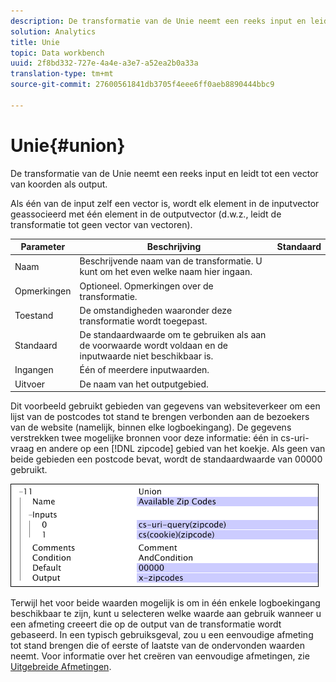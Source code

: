 ```yaml
---
description: De transformatie van de Unie neemt een reeks input en leidt tot een vector van koorden als output.
solution: Analytics
title: Unie
topic: Data workbench
uuid: 2f8bd332-727e-4a4e-a3e7-a52ea2b0a33a
translation-type: tm+mt
source-git-commit: 27600561841db3705f4eee6ff0aeb8890444bbc9

---
```



# Unie{#union}

De transformatie van de Unie neemt een reeks input en leidt tot een vector van koorden als output.

Als één van de input zelf een vector is, wordt elk element in de inputvector geassocieerd met één element in de outputvector (d.w.z., leidt de transformatie tot geen vector van vectoren).

| Parameter | Beschrijving | Standaard |
|---|---|---|
| Naam | Beschrijvende naam van de transformatie. U kunt om het even welke naam hier ingaan. |  |
| Opmerkingen | Optioneel. Opmerkingen over de transformatie. |  |
| Toestand | De omstandigheden waaronder deze transformatie wordt toegepast. |  |
| Standaard | De standaardwaarde om te gebruiken als aan de voorwaarde wordt voldaan en de inputwaarde niet beschikbaar is. |  |
| Ingangen | Één of meerdere inputwaarden. |  |
| Uitvoer | De naam van het outputgebied. |  |

Dit voorbeeld gebruikt gebieden van gegevens van websiteverkeer om een lijst van de postcodes tot stand te brengen verbonden aan de bezoekers van de website (namelijk, binnen elke logboekingang). De gegevens verstrekken twee mogelijke bronnen voor deze informatie: één in cs-uri-vraag en andere op een [!DNL zipcode] gebied van het koekje. Als geen van beide gebieden een postcode bevat, wordt de standaardwaarde van 00000 gebruikt.

![](assets/cfg_TransformationType_Union.png)

Terwijl het voor beide waarden mogelijk is om in één enkele logboekingang beschikbaar te zijn, kunt u selecteren welke waarde aan gebruik wanneer u een afmeting creeert die op de output van de transformatie wordt gebaseerd. In een typisch gebruiksgeval, zou u een eenvoudige afmeting tot stand brengen die of eerste of laatste van de ondervonden waarden neemt. Voor informatie over het creëren van eenvoudige afmetingen, zie [Uitgebreide Afmetingen](../../../../../home/c-dataset-const-proc/c-ex-dim/c-abt-ex-dim.md).
